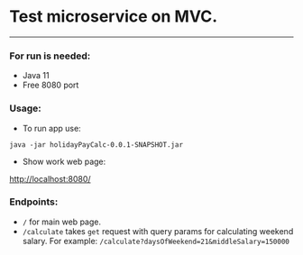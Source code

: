 # Test microservice on MVC.
___

### For run is needed:
* Java 11
* Free 8080 port

### Usage:
* To run app use: 

``java -jar holidayPayCalc-0.0.1-SNAPSHOT.jar``
* Show work web page:

[http://localhost:8080/](http://localhost:8080/)

### Endpoints:
*  ``/`` for main web page.
* ``/calculate`` takes ``get`` request with query params for calculating weekend salary. For example:
``/calculate?daysOfWeekend=21&middleSalary=150000``